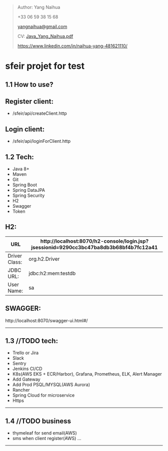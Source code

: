 > Author: Yang Naihua
>
>+33 06 59 38 15 68
>
>yangnaihua@gmail.com
>
> CV: [Java_Yang_Naihua.pdf](./Java_Yang_Naihua.pdf)
>
> https://www.linkedin.com/in/naihua-yang-481621110/
>
# sfeir projet for test

## 1.1 How to use?
## Register client:
- /sfeir/api/createClient.http

## Login client:
- /sfeir/api/loginForClient.http

[comment]: <> (# Split Array)

[comment]: <> (- /sfeir/api/splitArray.http)


## 1.2 Tech:
- Java 8+
- Maven
- Git
- Spring Boot
- Spring DataJPA
- Spring Security
- H2
- Swagger
- Token

## H2:

| URL                                   | http://localhost:8070/h2-console/login.jsp?jsessionid=9290cc3bc47ba8db3b68bf4b7fc12a41                     |
  | ------------------------------------- | ------------------------ |
| Driver Class:                         | org.h2.Driver |
| JDBC URL:                             | jdbc:h2:mem:testdb   |
| User Name:                            | sa    |


## SWAGGER:
http://localhost:8070/swagger-ui.html#/
  
------
## 1.3 //TODO tech:
- Trello or Jira
- Slack
- Sentry
- Jenkins CI/CD
- K8s(AWS EKS + ECR/Harbor), Grafana, Prometheus, ELK, Alert Manager
- Add Gateway
- Add Prod PSQL/MYSQL(AWS Aurora)
- Rancher
- Spring Cloud for microservice
- Https

------
## 1.4 //TODO business
- thymeleaf for send email(AWS)
- sms when client register(AWS)
  ...

------





